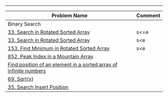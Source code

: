 
---

| Problem Name                                                                                                                                                | Comment |
| ----------------------------------------------------------------------------------------------------------------------------------------------------------- | ------- |
| Binary Search                                                                                                                                               |         |
| [33. Search in Rotated Sorted Array](https://leetcode.com/problems/search-in-rotated-sorted-array/)                                                         | s<=e    |
| [33. Search in Rotated Sorted Array](https://leetcode.com/problems/search-in-rotated-sorted-array/)                                                         | s<e     |
| [153. Find Minimum in Rotated Sorted Array](https://leetcode.com/problems/find-minimum-in-rotated-sorted-array/)                                            | s<e     |
| [852. Peak Index in a Mountain Array](https://leetcode.com/problems/peak-index-in-a-mountain-array/)                                                        |         |
| [Find position of an element in a sorted array of infinite numbers](https://www.geeksforgeeks.org/dsa/find-position-element-sorted-array-infinite-numbers/) |         |
| [69. Sqrt(x)](https://leetcode.com/problems/sqrtx/)                                                                                                         |         |
| [35. Search Insert Position](https://leetcode.com/problems/search-insert-position/)                                                                         |         |
